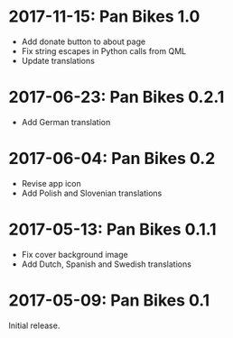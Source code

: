 2017-11-15: Pan Bikes 1.0
=========================

* Add donate button to about page
* Fix string escapes in Python calls from QML
* Update translations

2017-06-23: Pan Bikes 0.2.1
===========================

* Add German translation

2017-06-04: Pan Bikes 0.2
=========================

* Revise app icon
* Add Polish and Slovenian translations

2017-05-13: Pan Bikes 0.1.1
===========================

* Fix cover background image
* Add Dutch, Spanish and Swedish translations

2017-05-09: Pan Bikes 0.1
=========================

Initial release.
